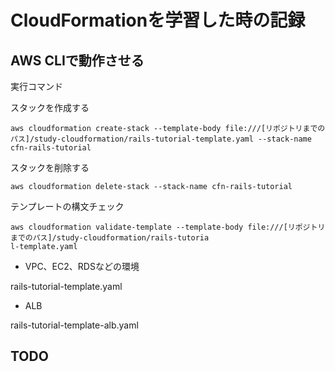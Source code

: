 # CloudFormationを学習した時の記録

## AWS CLIで動作させる

実行コマンド

スタックを作成する
```
aws cloudformation create-stack --template-body file:///[リポジトリまでのパス]/study-cloudformation/rails-tutorial-template.yaml --stack-name cfn-rails-tutorial
```

スタックを削除する
```
aws cloudformation delete-stack --stack-name cfn-rails-tutorial
```

テンプレートの構文チェック
```
aws cloudformation validate-template --template-body file:///[リポジトリまでのパス]/study-cloudformation/rails-tutoria
l-template.yaml
```

* VPC、EC2、RDSなどの環境

rails-tutorial-template.yaml

* ALB

rails-tutorial-template-alb.yaml

## TODO

